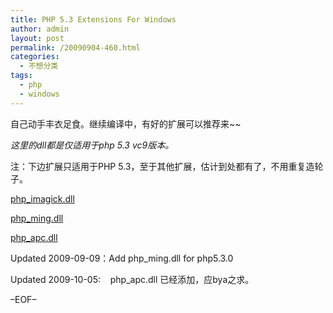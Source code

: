 ```yaml
---
title: PHP 5.3 Extensions For Windows
author: admin
layout: post
permalink: /20090904-460.html
categories:
  - 不想分类
tags:
  - php
  - windows
---
```

自己动手丰衣足食。继续编译中，有好的扩展可以推荐来~~

*这里的dll都是仅适用于php 5.3 vc9版本。*

注：下边扩展只适用于PHP 5.3，至于其他扩展，估计到处都有了，不用重复造轮子。

[php_imagick.dll][1]

[php_ming.dll][2]

[php_apc.dll][3]

Updated 2009-09-09：Add php_ming.dll for php5.3.0

Updated 2009-10-05:    php_apc.dll 已经添加，应bya之求。

&#8211;EOF&#8211;

 [1]: http://blog.eaxi.com/wp-content/uploads/2009/09/php_imagick.dll
 [2]: http://blog.eaxi.com/wp-content/uploads/2009/09/php_ming.dll
 [3]: http://blog.eaxi.com/wp-content/uploads/2009/09/php_apc.dll